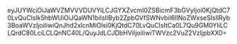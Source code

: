 eyJUYWciOiJaWVZMVVVDUVYiLCJGYXZvcml0ZSBicmF3bGVyIjoi0KjQtdC70LvQuCIsIk5hbWUiOiJQaWN1biIsIlByb2ZpbGVfSWNvbiI6IlNoZWxseSIsIlRyb3BoaWVzIjoiIiwiQnJhd2xlcnMiOlsi0KjQtdC70LvQuCIsItCa0L7Qu9GM0YIiLCLQrdC80LciLCLQnNC40L/QuyJdLCJDbHViIjoiIiwiTWVzc2VuZ2VzIjpbXX0=